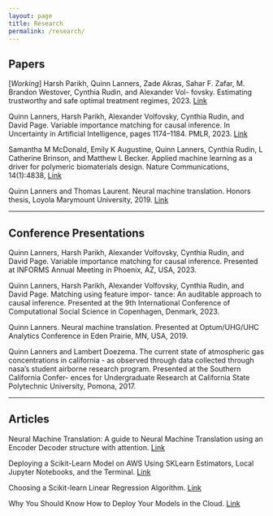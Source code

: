 ```yaml
---
layout: page
title: Research
permalink: /research/
---
```


## Papers

[*Working*] Harsh Parikh, Quinn Lanners, Zade Akras, Sahar F. Zafar, M. Brandon Westover, Cynthia Rudin, and Alexander Vol-
fovsky. Estimating trustworthy and safe optimal treatment regimes, 2023. 
[Link](https://arxiv.org/abs/2310.15333)

Quinn Lanners, Harsh Parikh, Alexander Volfovsky, Cynthia Rudin, and David Page. Variable importance matching for
causal inference. In Uncertainty in Artificial Intelligence, pages 1174–1184. PMLR, 2023.
[Link](https://proceedings.mlr.press/v216/lanners23a.html)

Samantha M McDonald, Emily K Augustine, Quinn Lanners, Cynthia Rudin, L Catherine Brinson, and Matthew L
Becker. Applied machine learning as a driver for polymeric biomaterials design. Nature Communications, 14(1):4838,
[Link](https://www.nature.com/articles/s41467-023-40459-8)

Quinn Lanners and Thomas Laurent. Neural machine translation. Honors thesis, Loyola Marymount University, 2019.
[Link](https://digitalcommons.lmu.edu/honors-thesis/201/#:~:text=Neural%20Machine%20Translation%20is%20the,translating%20between%20any%20two%20languages.)

***

## Conference Presentations
Quinn Lanners, Harsh Parikh, Alexander Volfovsky, Cynthia Rudin, and David Page. Variable importance matching for
causal inference. Presented at INFORMS Annual Meeting in Phoenix, AZ, USA, 2023.

Quinn Lanners, Harsh Parikh, Alexander Volfovsky, Cynthia Rudin, and David Page. Matching using feature impor-
tance: An auditable approach to causal inference. Presented at the 9th International Conference of Computational Social
Science in Copenhagen, Denmark, 2023.

Quinn Lanners. Neural machine translation. Presented at Optum/UHG/UHC Analytics Conference in Eden Prairie,
MN, USA, 2019.

Quinn Lanners and Lambert Doezema. The current state of atmospheric gas concentrations in california - as observed
through data collected through nasa’s student airborne research program. Presented at the Southern California Confer-
ences for Undergraduate Research at California State Polytechnic University, Pomona, 2017.

***

## Articles
Neural Machine Translation: A guide to Neural Machine Translation using an Encoder Decoder
structure with attention.
[Link](https://towardsdatascience.com/neural-machine-translation-15ecf6b0b)

Deploying a Scikit-Learn Model on AWS Using SKLearn Estimators, Local Jupyter Notebooks, and the Terminal.
[Link](https://medium.com/towards-data-science/deploying-a-scikit-learn-model-on-aws-using-sklearn-estimators-local-jupyter-notebooks-and-the-d94396589498)

Choosing a Scikit-learn Linear Regression Algorithm. [Link](https://medium.com/towards-data-science/choosing-a-scikit-learn-linear-regression-algorithm-dd96b48105f5)

Why You Should Know How to Deploy Your Models in the Cloud. [Link](https://medium.com/towards-data-science/why-you-should-know-how-to-deploy-your-models-in-the-cloud-41d1c85a8df0)